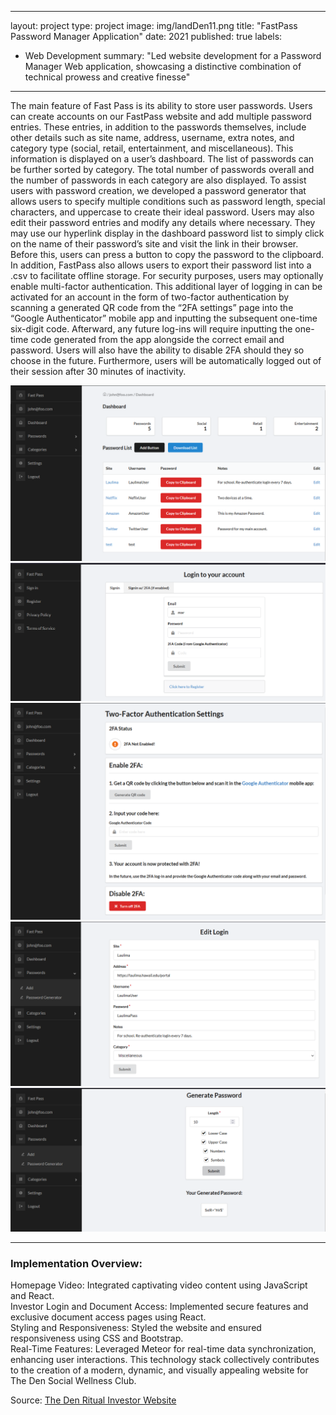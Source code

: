 
---
layout: project
type: project
image: img/landDen11.png
title: "FastPass Password Manager Application"
date: 2021
published: true
labels:
 - Web Development
summary: "Led website development for a Password Manager Web application, showcasing a distinctive combination of technical prowess and creative finesse"
---

<p>
The main feature of Fast Pass is its ability to store user passwords. Users can create accounts on our FastPass website and add multiple password entries. These entries, in addition to the passwords themselves, include other details such as site name, address, username, extra notes, and category type (social, retail, entertainment, and miscellaneous). This information is displayed on a user’s dashboard. The list of passwords can be further sorted by category. The total number of passwords overall and the number of passwords in each category are also displayed.
	To assist users with password creation, we developed a password generator that allows users to specify multiple conditions such as password length, special characters, and uppercase to create their ideal password.
	Users may also edit their password entries and modify any details where necessary. They may use our hyperlink display in the dashboard password list to simply click on the name of their password’s site and visit the link in their browser. Before this, users can press a button to copy the password to the clipboard. In addition, FastPass also allows users to export their password list into a .csv to facilitate offline storage. 
For security purposes, users may optionally enable multi-factor authentication. This additional layer of logging in can be activated for an account in the form of two-factor authentication by scanning a generated QR code from the “2FA settings” page into the “Google Authenticator” mobile app and inputting the subsequent one-time six-digit code. Afterward, any future log-ins will require inputting the one-time code generated from the app alongside the correct email and password. Users will also have the ability to disable 2FA should they so choose in the future. Furthermore, users will be automatically logged out of their session after 30 minutes of inactivity.
</p>
<img class="img-fluid" src="../img/dashboard.png">
<img class="img-fluid" src="../img/LoginFast.png">
<img class="img-fluid" src="../img/SettingFast.png">
<img class="img-fluid" src="../img/editLoginFast.png">
<img class="img-fluid" src="../img/generate-password.png">
<hr>
<p>
<h3>Implementation Overview:</h3>
Homepage Video:
Integrated captivating video content using JavaScript and React.
<br />
Investor Login and Document Access:
Implemented secure features and exclusive document access pages using React.
<br />
Styling and Responsiveness:
Styled the website and ensured responsiveness using CSS and Bootstrap.
 <br />
Real-Time Features:
Leveraged Meteor for real-time data synchronization, enhancing user interactions.
This technology stack collectively contributes to the creation of a modern, dynamic, and visually appealing website for The Den Social Wellness Club.
</p>
Source: <a href="https://www.thedenritual.com/"><i class="large github icon "></i>The Den Ritual Investor Website</a>
